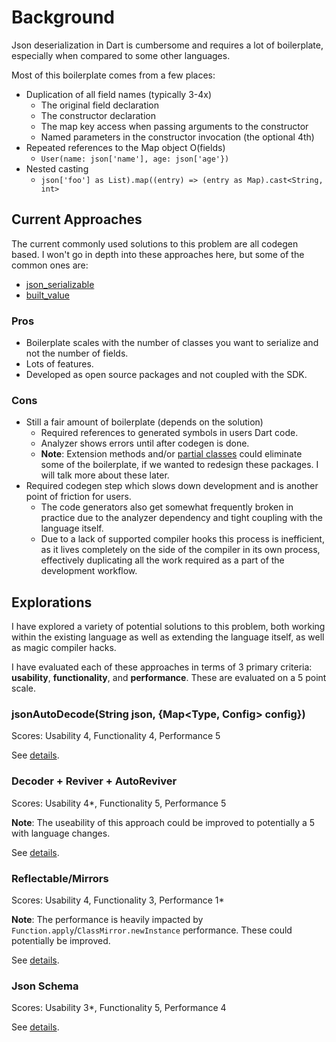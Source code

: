 # Background

Json deserialization in Dart is cumbersome and requires a lot of boilerplate,
especially when compared to some other languages.

Most of this boilerplate comes from a few places:

- Duplication of all field names (typically 3-4x)
  - The original field declaration
  - The constructor declaration
  - The map key access when passing arguments to the constructor
  - Named parameters in the constructor invocation (the optional 4th)
- Repeated references to the Map object O(fields)
  - `User(name: json['name'], age: json['age'})`
- Nested casting
  - `json['foo'] as List).map((entry) => (entry as Map).cast<String, int>`

## Current Approaches

The current commonly used solutions to this problem are all codegen based. I
won't go in depth into these approaches here, but some of the common ones are:

- [json_serializable](https://pub.dev/packages/json_serializable)
- [built_value](https://pub.dev/packages/built_value)

### Pros

- Boilerplate scales with the number of classes you want to serialize and not
  the number of fields.
- Lots of features.
- Developed as open source packages and not coupled with the SDK.

### Cons  

- Still a fair amount of boilerplate (depends on the solution)
  - Required references to generated symbols in users Dart code.
  - Analyzer shows errors until after codegen is done.
  - **Note**: Extension methods and/or
    [partial classes](https://github.com/dart-lang/language/pull/680) could
    eliminate some of the boilerplate, if we wanted to redesign these packages.
    I will talk more about these later.
- Required codegen step which slows down development and is another point of
  friction for users.
  - The code generators also get somewhat frequently broken in practice due
    to the analyzer dependency and tight coupling with the language itself.
  - Due to a lack of supported compiler hooks this process is inefficient, as
    it lives completely on the side of the compiler in its own process,
    effectively duplicating all the work required as a part of the development
    workflow. 

## Explorations

I have explored a variety of potential solutions to this problem, both working
within the existing language as well as extending the language itself, as well
as magic compiler hacks.

I have evaluated each of these approaches in terms of 3 primary criteria:
**usability**, **functionality**, and **performance**. These are evaluated on
a 5 point scale.

### jsonAutoDecode<T>(String json, {Map<Type, Config> config})

Scores: Usability 4, Functionality 4, Performance 5

See [details](json_auto_decode.md).

### Decoder + Reviver + AutoReviver<T>

Scores: Usability 4*, Functionality 5, Performance 5

**Note**: The useability of this approach could be improved to potentially a 5
with language changes. 

See [details](auto_reviver.md).

### Reflectable/Mirrors

Scores: Usability 4, Functionality 3, Performance 1*

**Note**: The performance is heavily impacted by
`Function.apply`/`ClassMirror.newInstance` performance. These could potentially be
improved.

See [details](reflection.md).

### Json Schema

Scores: Usability 3*, Functionality 5, Performance 4

See [details](json_schema.md).
